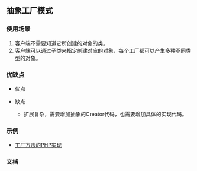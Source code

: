 ## 抽象工厂模式

### 使用场景

1. 客户端不需要知道它所创建的对象的类。
2. 客户端可以通过子类来指定创建对应的对象，每个工厂都可以产生多种不同类型的对象。

### 优缺点
* 优点

* 缺点
  * 扩展复杂，需要增加抽象的Creator代码，也需要增加具体的实现代码。

### 示例
* [工厂方法的PHP实现](https://github.com/suvllian/learning/tree/master/PHP/design-patterns/factory)

### 文档